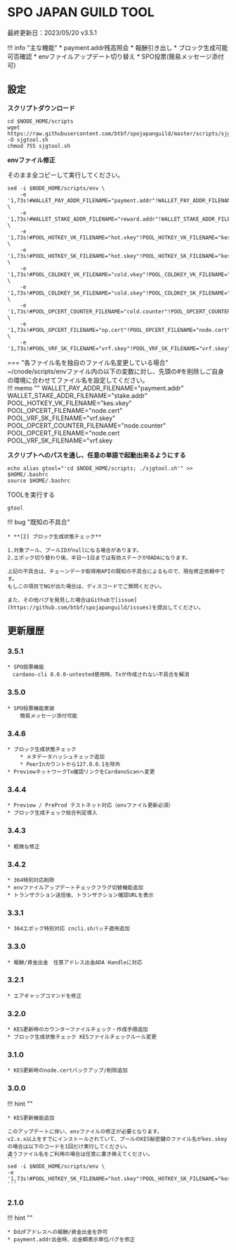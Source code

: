 # SPO JAPAN GUILD TOOL

最終更新日：2023/05/20 v3.5.1

!!! info "主な機能"
    * payment.addr残高照会
    * 報酬引き出し
    * ブロック生成可能可否確認
    * envファイルアップデート切り替え
    * SPO投票(簡易メッセージ添付可)

## **設定**

**スクリプトダウンロード**
```
cd $NODE_HOME/scripts
wget https://raw.githubusercontent.com/btbf/spojapanguild/master/scripts/sjgtool.sh -O sjgtool.sh
chmod 755 sjgtool.sh
```

**envファイル修正**

そのまま全コピーして実行してください。
```
sed -i $NODE_HOME/scripts/env \
    -e '1,73s!#WALLET_PAY_ADDR_FILENAME="payment.addr"!WALLET_PAY_ADDR_FILENAME="payment.addr"!' \
    -e '1,73s!#WALLET_STAKE_ADDR_FILENAME="reward.addr"!WALLET_STAKE_ADDR_FILENAME="stake.addr"!' \
    -e '1,73s!#POOL_HOTKEY_VK_FILENAME="hot.vkey"!POOL_HOTKEY_VK_FILENAME="kes.vkey"!' \
    -e '1,73s!#POOL_HOTKEY_SK_FILENAME="hot.skey"!POOL_HOTKEY_SK_FILENAME="kes.skey"!' \
    -e '1,73s!#POOL_COLDKEY_VK_FILENAME="cold.vkey"!POOL_COLDKEY_VK_FILENAME="node.vkey"!' \
    -e '1,73s!#POOL_COLDKEY_SK_FILENAME="cold.skey"!POOL_COLDKEY_SK_FILENAME="node.skey"!' \
    -e '1,73s!#POOL_OPCERT_COUNTER_FILENAME="cold.counter"!POOL_OPCERT_COUNTER_FILENAME="node.counter"!' \
    -e '1,73s!#POOL_OPCERT_FILENAME="op.cert"!POOL_OPCERT_FILENAME="node.cert"!' \
    -e '1,73s!#POOL_VRF_SK_FILENAME="vrf.skey"!POOL_VRF_SK_FILENAME="vrf.skey"!'
```

=== "各ファイル名を独自のファイル名変更している場合"
    ~/cnode/scripts/envファイル内の以下の変数に対し、先頭の#を削除しご自身の環境に合わせてファイル名を設定してください。  
    !!! memo ""
        WALLET_PAY_ADDR_FILENAME="payment.addr"  
        WALLET_STAKE_ADDR_FILENAME="stake.addr"  
        POOL_HOTKEY_VK_FILENAME="kes.vkey"  
        POOL_OPCERT_FILENAME="node.cert"  
        POOL_VRF_SK_FILENAME="vrf.skey"  
        POOL_OPCERT_COUNTER_FILENAME="node.counter"  
        POOL_OPCERT_FILENAME="node.cert  
        POOL_VRF_SK_FILENAME="vrf.skey


**スクリプトへのパスを通し、任意の単語で起動出来るようにする**
```
echo alias gtool="'cd $NODE_HOME/scripts; ./sjgtool.sh'" >> $HOME/.bashrc
source $HOME/.bashrc
```

TOOLを実行する
```
gtool
```

!!! bug "既知の不具合"

    * **[2] ブロック生成状態チェック**

    1.対象プール、プールIDがnullになる場合があります。  
    2.エポック切り替わり後、半日～1日までは有効ステークが0ADAになります。  

    上記の不具合は、チェーンデータ取得用APIの既知の不具合によるもので、現在修正依頼中です。
    もしこの項目でNGが出た場合は、ディスコードでご質問ください。

    また、その他バグを発見した場合はGithubで[issue](https://github.com/btbf/spojapanguild/issues)を提出してください。

## 更新履歴

### 3.5.1
    * SPO投票機能
    　cardano-cli 8.0.0-untested使用時、Txが作成されない不具合を解消

### 3.5.0
    * SPO投票機能実装
        簡易メッセージ添付可能

### 3.4.6

    * ブロック生成状態チェック
        * メタデータハッシュチェック追加
        * PeerInカウントから127.0.0.1を除外
    * PreviewネットワークTx確認リンクをCardanoScanへ変更

### 3.4.4

    * Preview / PreProd テストネット対応（envファイル更新必須）
    * ブロック生成チェック総合判定導入

### 3.4.3

    * 軽微な修正

### 3.4.2

    * 364特別対応削除
    * envファイルアップデートチェックフラグ切替機能追加
    * トランザクション送信後、トランザクション確認URLを表示

### 3.3.1

    * 364エポック特別対応 cncli.shパッチ適用追加

### 3.3.0

    * 報酬/資金出金　任意アドレス出金ADA Handleに対応

### 3.2.1

    * エアギャップコマンドを修正

### 3.2.0

    * KES更新時のカウンターファイルチェック・作成手順追加
    * ブロック生成状態チェック KESファイルチェックルール変更

### 3.1.0

    * KES更新時のnode.certバックアップ/削除追加

### 3.0.0

!!! hint ""

    * KES更新機能追加

    このアップデートに伴い、envファイルの修正が必要となります。
    v2.x.x以上をすでにインストールされていて、プールのKES秘密鍵のファイル名がkes.skeyの場合は以下のコードを1回だけ実行してください。
    違うファイル名をご利用の場合は任意に書き換えてください。
    ```
    sed -i $NODE_HOME/scripts/env \
    -e '1,73s!#POOL_HOTKEY_SK_FILENAME="hot.skey"!POOL_HOTKEY_SK_FILENAME="kes.skey"!'
    ```

### 2.1.0

!!! hint ""

    * DdzFアドレスへの報酬/資金出金を許可
    * payment.addr出金時、出金額表示単位バグを修正